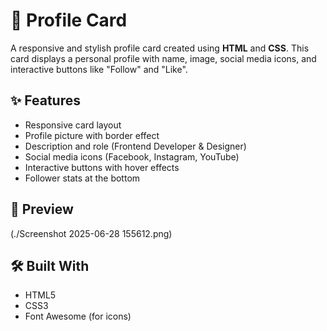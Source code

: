 # 💼 Profile Card

A responsive and stylish profile card created using **HTML** and **CSS**. This card displays a personal profile with name, image, social media icons, and interactive buttons like "Follow" and "Like".

## ✨ Features

- Responsive card layout
- Profile picture with border effect
- Description and role (Frontend Developer & Designer)
- Social media icons (Facebook, Instagram, YouTube)
- Interactive buttons with hover effects
- Follower stats at the bottom

## 📸 Preview

(./Screenshot 2025-06-28 155612.png)

## 🛠️ Built With

- HTML5
- CSS3
- Font Awesome (for icons)

